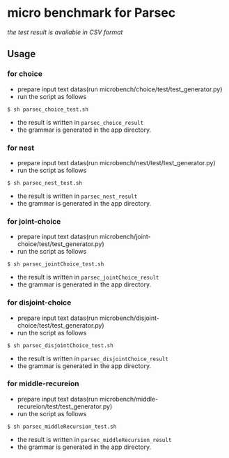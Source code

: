 # micro benchmark for Parsec
_the test result is available in CSV format_
## Usage
### for choice
* prepare input text datas(run microbench/choice/test/test_generator.py)
* run the script as follows
```
$ sh parsec_choice_test.sh
```
* the result is written in `parsec_choice_result`
* the grammar is generated in the app directory.

### for nest
* prepare input text datas(run microbench/nest/test/test_generator.py)
* run the script as follows
```
$ sh parsec_nest_test.sh
```
* the result is written in `parsec_nest_result`
* the grammar is generated in the app directory.

### for joint-choice
* prepare input text datas(run microbench/joint-choice/test/test_generator.py)
* run the script as follows
```
$ sh parsec_jointChoice_test.sh
```
* the result is written in `parsec_jointChoice_result`
* the grammar is generated in the app directory.


### for disjoint-choice
* prepare input text datas(run microbench/disjoint-choice/test/test_generator.py)
* run the script as follows
```
$ sh parsec_disjointChoice_test.sh
```
* the result is written in `parsec_disjointChoice_result`
* the grammar is generated in the app directory.

### for middle-recureion
* prepare input text datas(run microbench/middle-recureion/test/test_generator.py)
* run the script as follows
```
$ sh parsec_middleRecursion_test.sh
```
* the result is written in `parsec_middleRecursion_result`
* the grammar is generated in the app directory.
